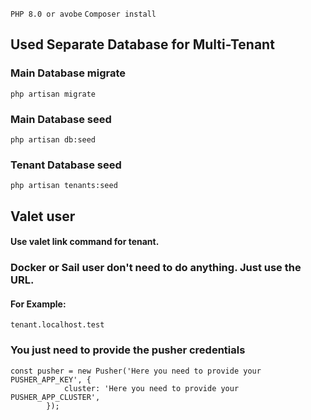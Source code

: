 ```PHP 8.0 or avobe```
```Composer install```
## Used Separate Database for Multi-Tenant
### Main Database migrate
```php artisan migrate```
### Main Database seed
```php artisan db:seed```

### Tenant Database seed
```php artisan tenants:seed```

## Valet user
#### Use valet link command for tenant.
### Docker or Sail user don't need to do anything. Just use the URL.
#### For Example:
```tenant.localhost.test```

### You just need to provide the pusher credentials
```
const pusher = new Pusher('Here you need to provide your PUSHER_APP_KEY', {
            cluster: 'Here you need to provide your PUSHER_APP_CLUSTER',
        });
```
